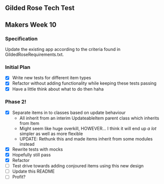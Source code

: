 ## Gilded Rose Tech Test
## Makers Week 10

### Specification

Update the existing app according to the criteria found in
GildedRoseRequirements.txt.

### Initial Plan

- [x] Write new tests for different item types
- [x] Refactor without adding functionality while keeping these tests passing
- [x] Have a little think about what to do then haha

### Phase 2!

- [x] Separate items in to classes based on update behaviour
    * All inherit from an interim UpdateableItem parent class which inherits from Item
    * Might seem like huge overkill, HOWEVER... I think it will end up _a lot_ simpler as well as more flexible
    * UPDATE: Rethunk this and made items inherit from some modules instead
- [x] Rewrite tests with mocks
- [x] Hopefully still pass
- [x] Refactor
- [ ] Test drive towards adding conjoured items using this new design
- [ ] Update this README
- [ ] Profit?
